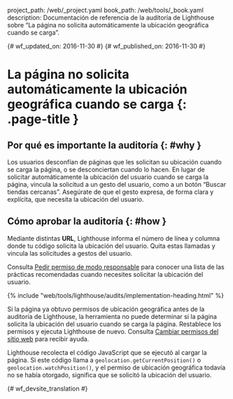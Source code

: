 project_path: /web/_project.yaml
book_path: /web/tools/_book.yaml
description: Documentación de referencia de la auditoría de Lighthouse sobre “La página no solicita automáticamente la ubicación geográfica cuando se carga”.

{# wf_updated_on: 2016-11-30 #}
{# wf_published_on: 2016-11-30 #}

# La página no solicita automáticamente la ubicación geográfica cuando se carga  {: .page-title }

## Por qué es importante la auditoría {: #why }

Los usuarios desconfían de páginas que les solicitan su
ubicación cuando se carga la página, o se desconciertan cuando lo hacen. En lugar de solicitar automáticamente la ubicación
del usuario cuando se carga la página, vincula la solicitud a un gesto del usuario, como a un botón
“Buscar tiendas cercanas”. Asegúrate de que el gesto expresa, de forma clara y
explícita, que necesita la ubicación del usuario.

## Cómo aprobar la auditoría {: #how }

Mediante distintas **URL**, Lighthouse informa el número de línea y columna donde tu
código solicita la ubicación del usuario. Quita estas llamadas y vincula
las solicitudes a gestos del usuario. 

Consulta [Pedir permiso de modo responsable][ask] para conocer una lista de las prácticas recomendadas
cuando necesites solicitar la ubicación del usuario.

[ask]: /web/fundamentals/native-hardware/user-location/#ask_permission_responsibly

{% include "web/tools/lighthouse/audits/implementation-heading.html" %}

Si la página ya obtuvo permisos de ubicación geográfica antes de la auditoría de
Lighthouse, la herramienta no puede determinar si la página solicita la ubicación del usuario
cuando se carga la página. Restablece los permisos y ejecuta Lighthouse de nuevo. Consulta
[Cambiar permisos del sitio web][help] para recibir ayuda.

Lighthouse recolecta el código JavaScript que se ejecutó al cargar la página. Si este
código llama a `geolocation.getCurrentPosition()` o
`geolocation.watchPosition()`, y el permiso de ubicación geográfica todavía no se
había otorgado, significa que se solicitó la ubicación del usuario.

[help]: https://support.google.com/chrome/answer/6148059


{# wf_devsite_translation #}
